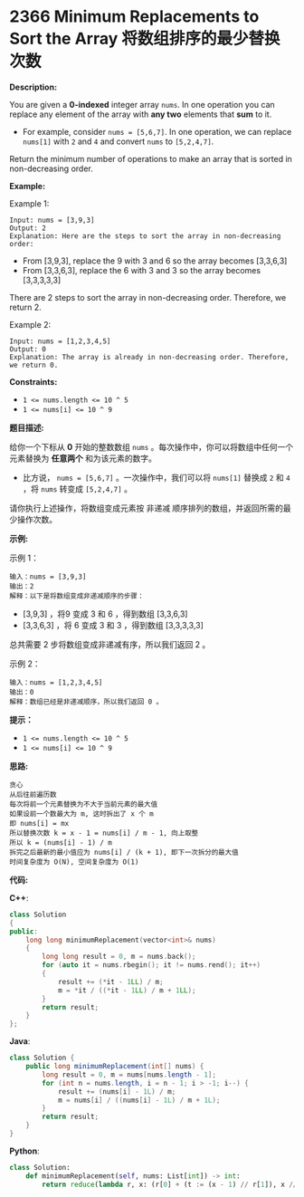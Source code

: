 # 2366 Minimum Replacements to Sort the Array 将数组排序的最少替换次数

__Description:__

You are given a __0-indexed__ integer array `nums`. In one operation you can replace any element of the array with __any two__ elements that __sum__ to it.

- For example, consider `nums = [5,6,7]`. In one operation, we can replace `nums[1]` with `2` and `4` and convert `nums` to `[5,2,4,7]`.

Return the minimum number of operations to make an array that is sorted in non-decreasing order.

__Example:__

Example 1:

```text
Input: nums = [3,9,3]
Output: 2
Explanation: Here are the steps to sort the array in non-decreasing order:
```

- From [3,9,3], replace the 9 with 3 and 6 so the array becomes [3,3,6,3]
- From [3,3,6,3], replace the 6 with 3 and 3 so the array becomes [3,3,3,3,3]

There are 2 steps to sort the array in non-decreasing order. Therefore, we return 2.

Example 2:

```text
Input: nums = [1,2,3,4,5]
Output: 0
Explanation: The array is already in non-decreasing order. Therefore, we return 0.
```

__Constraints:__

- `1 <= nums.length <= 10 ^ 5`
- `1 <= nums[i] <= 10 ^ 9`

__题目描述:__

给你一个下标从 __0__ 开始的整数数组 `nums` 。每次操作中，你可以将数组中任何一个元素替换为 __任意两个__ 和为该元素的数字。

- 比方说， `nums = [5,6,7]` 。一次操作中，我们可以将 `nums[1]` 替换成 `2` 和 `4` ，将 `nums` 转变成 `[5,2,4,7]` 。

请你执行上述操作，将数组变成元素按 非递减 顺序排列的数组，并返回所需的最少操作次数。

__示例:__

示例 1：

```text
输入：nums = [3,9,3]
输出：2
解释：以下是将数组变成非递减顺序的步骤：
```

- [3,9,3] ，将9 变成 3 和 6 ，得到数组 [3,3,6,3]
- [3,3,6,3] ，将 6 变成 3 和 3 ，得到数组 [3,3,3,3,3]

总共需要 2 步将数组变成非递减有序，所以我们返回 2 。

示例 2：

```text
输入：nums = [1,2,3,4,5]
输出：0
解释：数组已经是非递减顺序，所以我们返回 0 。
```

__提示：__

- `1 <= nums.length <= 10 ^ 5`
- `1 <= nums[i] <= 10 ^ 9`

__思路:__

```text
贪心
从后往前遍历数
每次将前一个元素替换为不大于当前元素的最大值
如果设前一个数最大为 m, 这时拆出了 x 个 m
即 nums[i] = mx
所以替换次数 k = x - 1 = nums[i] / m - 1, 向上取整
所以 k = (nums[i] - 1) / m
拆完之后最新的最小值应为 nums[i] / (k + 1), 即下一次拆分的最大值
时间复杂度为 O(N), 空间复杂度为 O(1)
```

__代码:__

__C++__:

```C++
class Solution 
{
public:
    long long minimumReplacement(vector<int>& nums) 
    {
        long long result = 0, m = nums.back();
        for (auto it = nums.rbegin(); it != nums.rend(); it++) 
        {
            result += (*it - 1LL) / m;
            m = *it / ((*it - 1LL) / m + 1LL);
        }
        return result;
    }
};
```

__Java__:

```Java
class Solution {
    public long minimumReplacement(int[] nums) {
        long result = 0, m = nums[nums.length - 1];
        for (int n = nums.length, i = n - 1; i > -1; i--) {
            result += (nums[i] - 1L) / m;
            m = nums[i] / ((nums[i] - 1L) / m + 1L);
        }
        return result;
    }
}
```

__Python__:

```Python
class Solution:
    def minimumReplacement(self, nums: List[int]) -> int:
        return reduce(lambda r, x: (r[0] + (t := (x - 1) // r[1]), x // (t + 1)), nums[::-1], (0, nums[-1]))[0]
```

